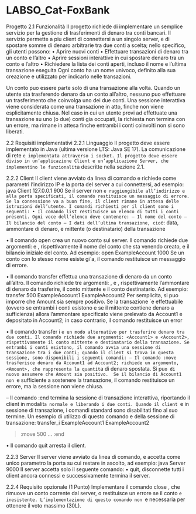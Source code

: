 # LABSO_Cat-FoxBank
 Progetto
2.1 Funzionalità
Il progetto richiede di implementare un semplice servizio per la gestione di
trasferimenti di denaro tra conti bancari.
Il servizio permette a piu client di connettersi a un singolo server, e di
spostare somme di denaro arbitrarie tra due conti a scelta; nello specifico, gli
utenti possono:
• Aprire nuovi conti
• Effettuare transazioni di denaro tra un conto e l’altro
• Aprire sessioni interattive in cui spostare denaro tra un conto e l’altro
• Richiedere la lista dei conti aperti, incluso il nome e l’ultima transazione
eseguita
Ogni conto ha un nome univoco, definito alla sua creazione e utilizzato
per indicarlo nelle transazioni.

Un conto puo essere parte solo di una transazione alla volta. Quando un
utente sta trasferendo denaro da un conto all’altro, nessuno puo effettuare un
trasferimento che coinvolga uno dei due conti. Una sessione interattiva viene
considerata come una transazione in atto, finche non viene esplicitamente
chiusa.
Nel caso in cui un utente provi ad effettuate una transazione su uno (o
due) conti gia occupati, la richiesta non termina con un errore, ma rimane
in attesa finche entrambi i conti coinvolti non si sono liberati.


2.2 Requisiti implementativi
2.2.1 Linguaggio
Il progetto deve essere implementato in Java (ultima versione LTS: Java SE
17). La comunicazione di rete `e implementata attraverso i socket. Il progetto
deve essere diviso in un’applicazione Client e un’applicazione Server, che
implementino le funzionalit`a descritte nella sezione 2.1.

2.2.2 Client
Il client viene avviato da linea di comando e richiede come parametri l’indirizzo
IP e la porta del server a cui connettersi, ad esempio:
                  java Client 127.0.0.1 900
Se il server non `e raggiungibile all’indirizzo e alla porta specificati, il
comando restituisce un messaggio di errore. Se la connessione va a buon
fine, il client rimane in attesa delle istruzioni dell’utente.
I comandi richiesti per il client sono i seguenti:
• Il comando list restituisce un elenco di tutti i conti presenti. Ogni
voce dell’elenco deve contenere:
– Il nome del conto
– Il bilancio del conto
– I dati dell’ultima transazione, cio`e: data, ammontare di denaro, e
mittente (o destinatario) della transazione

• Il comando open crea un nuovo conto sul server. Il comando richiede
due argomenti: <Account> e <Amount>, rispettivamente il nome del
conto che sta venendo creato, e il bilancio iniziale del conto. Ad esempio:
open ExampleAccount 1000
Se un conto con lo stesso nome esiste gi`a, il comando restituisce un
messaggio di errore.

• Il comando transfer effettua una transazione di denaro da un conto
all’altro. Il comando richiede tre argomenti: <Amount>, <Account1>
e <Account2>, rispettivamente l’ammontare di denaro da trasferire, il
conto mittente e il conto destinatario. Ad esempio:
transfer 500 ExampleAccount1 ExampleAccount2
Per semplicita, si puo imporre che Amount sia sempre positivo. Se la
transazione `e effettuabile (ovvero se entrambi i conti esistono e se il
mittente contiene denaro a sufficienza) allora l’ammontare specificato
viene prelevato da Account1 e depositato in Account2; in caso contrario,
il comando restituisce un error

• Il comando transfer i `e un modo alternativo per trasferire denaro
tra due conti. Il comando richiede due argomenti: <Account1> e
<Account2>, rispettivamente il conto mittente e destinatario della transazione.
Se entrambi i conti esistono, il comando avvia una sessione di transazione
tra i due conti; quando il client si trova in questa sessione, sono disponibili i seguenti comandi:
– Il comando :move trasferisce denaro da Account1 ad Account2;
richiede un argomento, <Amount>, che rappresenta la quantit`a di
denaro spostata. Si pu`o di nuovo assumere che Amount sia positivo. 
Se il bilancio di Account1 non `e sufficiente a sostenere la
transazione, il comando restituisce un errore, ma la sessione non
viene chiusa.

– Il comando :end termina la sessione di transazione interattiva,
riportando il client in modalit`a normale e liberando i due conti.
Quando il client `e in sessione di transazione, i comandi standard sono
disabilitati fino al suo termine.
Un esempio di utilizzo di questo comando e della sessione di transazione:
transfer_i ExampleAccount1 ExampleAccount2
> :move 500
...
> :end


• Il comando quit arresta il client.


2.2.3 Server
Il server viene avviato da linea di comando, e accetta come unico parametro
la porta su cui restare in ascolto, ad esempio:
                                java Server 9000
Il server accetta solo il seguente comando:
• quit, disconnette tutti i client ancora connessi e successivamente termina il server.

2.2.4 Requisito opzionale (1 Punto)
Implementare il comando close <Account>, che rimuove un conto corrente
dal server, o restituisce un errore se il conto `e inesistente. L’implementazione
di questo comando non `e necessaria per ottenere il voto massimo (30L).

